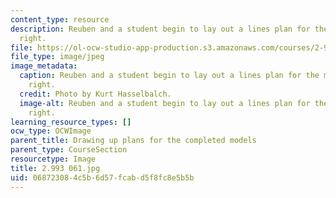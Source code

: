 ```yaml
---
content_type: resource
description: Reuben and a student begin to lay out a lines plan for the model to the
  right.
file: https://ol-ocw-studio-app-production.s3.amazonaws.com/courses/2-993-special-topics-in-mechanical-engineering-the-art-and-science-of-boat-design-january-iap-2007/068723084c5b6d57fcabd5f8fc8e5b5b_2993061.jpg
file_type: image/jpeg
image_metadata:
  caption: Reuben and a student begin to lay out a lines plan for the model to the
    right.
  credit: Photo by Kurt Hasselbalch.
  image-alt: Reuben and a student begin to lay out a lines plan for the model to the
    right.
learning_resource_types: []
ocw_type: OCWImage
parent_title: Drawing up plans for the completed models
parent_type: CourseSection
resourcetype: Image
title: 2.993 061.jpg
uid: 06872308-4c5b-6d57-fcab-d5f8fc8e5b5b
---
```

